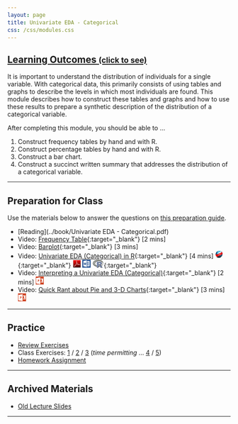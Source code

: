 ```yaml
---
layout: page
title: Univariate EDA - Categorical
css: /css/modules.css
---
```


<div class="panel-group-ILOs">
  <div class="panel panel-default">
    <div class="panel-heading">
      <h2 class="panel-title">
        <a data-toggle="collapse" href="#ILOs">Learning Outcomes <small>(click to see)</small></a>
      </h2>
    </div>
    <div id="ILOs" class="panel-collapse collapse">
      <div class="panel-body">
It is important to understand the distribution of individuals for a single variable.  With categorical data, this primarily consists of using tables and graphs to describe the levels in which most individuals are found.  This module describes how to construct these tables and graphs and how to use these results to prepare a synthetic description of the distribution of a categorical variable.

<p>After completing this module, you should be able to ...</p>

<ol>
  <li>Construct frequency tables by hand and with R.</li>
  <li>Construct percentage tables by hand and with R.</li>
  <li>Construct a bar chart.</li>
  <li>Construct a succinct written summary that addresses the distribution of a categorical variable.</li>
</ol>
      </div>
    </div>
  </div>
</div>

----

## Preparation for Class

Use the materials below to answer the questions on [this preparation guide](UEDACat_Prep).

* [Reading](../book/Univariate EDA - Categorical.pdf)
* Video: [Frequency Table](https://www.youtube.com/v/LVnzV1ZXdiY?version=3&autoplay=1){:target="_blank"} [2 mins]
* Video: [Barplot](https://www.youtube.com/v/PM39_HA1qSc?version=3&autoplay=1){:target="_blank"} [3 mins]
* Video: [Univariate EDA (Categorical) in R](https://vimeo.com/user45324800/ncstats-uedac){:target="_blank"} [4 mins]  [![Web](../img/web.png)](UEDACat_RHO.html){:target="_blank"}  [![PDF](../img/pdf.png)](UEDACat_RHO.pdf) [![MSWord](../img/word.png)](UEDACat_RHO.docx)  [![R](../img/Rlogo.png)](UEDACat_RHO.R){:target="_blank"}
* Video: [Interpreting a Univariate EDA (Categorical)](https://vimeo.com/user45324800/ueda-catsum){:target="_blank"} [2 mins]  [![PowerPoint](../img/ppt.png)](UEDACat_PPT.pptx)
* Video: [Quick Rant about Pie and 3-D Charts](https://vimeo.com/user45324800/ueda-badplotrant){:target="_blank"} [3 mins]  [![PowerPoint](../img/ppt.png)](UEDACat_PPT2.pptx)

----

## Practice

* [Review Exercises](UEDACat_RevEx)
* Class Exercises: [1](UEDACat_CE1) / [2](UEDACat_CE2) / [3](UEDACat_CE3) (*time permitting* ... [4](UEDACat_CE4) / [5](UEDACat_CE5))
* [Homework Assignment](UEDACat_HW)

----

## Archived Materials

* [Old Lecture Slides](UEDACat_PPT_old.pptx)

----
